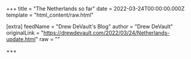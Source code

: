 
+++
title = "The Netherlands so far"
date = 2022-03-24T00:00:00.000Z
template = "html_content/raw.html"

[extra]
feedName = "Drew DeVault's Blog"
author = "Drew DeVault"
originalLink = "https://drewdevault.com/2022/03/24/Netherlands-update.html"
raw = ""

+++

